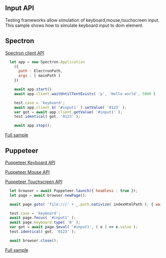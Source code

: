## Input API
Testing frameworks allow simulation of keyboard,mouse,touchscreen input. This sample shows how to simulate keyboard input to dom element.

## Spectron
[Spectron client API](https://webdriver.io/docs/api.html)

```javascript
  let app = new Spectron.Application
    ({
      path : ElectronPath,
      args : [ mainPath ]
    })

    await app.start()
    await app.client.waitUntilTextExists( 'p', 'Hello world', 5000 )

    test.case = 'keyboard';
    await app.client.$( '#input1' ).setValue( '0123' );
    var got = await app.client.getValue( '#input1' );
    test.identical( got, '0123' );

    await app.stop();
```
[Full sample](../../../sample/spectron/Input.test.s)

## Puppeteer
[Puppeteer Keyboard API](https://pptr.dev/#?product=Puppeteer&version=v2.0.0&show=api-class-keyboard)

[Puppeteer Mouse API](https://pptr.dev/#?product=Puppeteer&version=v2.0.0&show=api-class-mouse)

[Puppeteer Touchscreen API](https://pptr.dev/#?product=Puppeteer&version=v2.0.0&show=api-class-touchscreen)

```javascript
  let browser = await Puppeteer.launch({ headless : true });
  let page = await browser.newPage();

  await page.goto( 'file:///' + _.path.nativize( indexHtmlPath ), { waitUntil : 'load' } );

  test.case = 'keyboard';
  await page.focus( '#input1' );
  await page.keyboard.type( '0' );
  var got = await page.$eval( '#input1', ( e ) => e.value );
  test.identical( got, '0123' );

  await browser.close();
```
[Full sample](../../../sample/puppeteer/Input.test.s)
